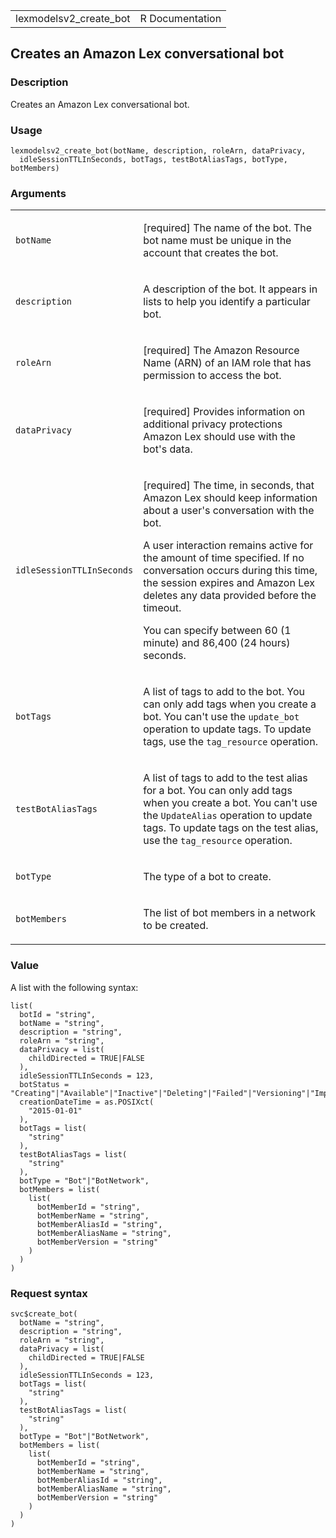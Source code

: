 <table style="width: 100%;">
<tbody>
<tr class="odd">
<td>lexmodelsv2_create_bot</td>
<td style="text-align: right;">R Documentation</td>
</tr>
</tbody>
</table>

## Creates an Amazon Lex conversational bot

### Description

Creates an Amazon Lex conversational bot.

### Usage

    lexmodelsv2_create_bot(botName, description, roleArn, dataPrivacy,
      idleSessionTTLInSeconds, botTags, testBotAliasTags, botType, botMembers)

### Arguments

<table>
<colgroup>
<col style="width: 35%" />
<col style="width: 65%" />
</colgroup>
<tbody>
<tr class="odd">
<td><code id="lexmodelsv2_create_bot_:_botName">botName</code></td>
<td><p>[required] The name of the bot. The bot name must be unique in
the account that creates the bot.</p></td>
</tr>
<tr class="even">
<td><code
id="lexmodelsv2_create_bot_:_description">description</code></td>
<td><p>A description of the bot. It appears in lists to help you
identify a particular bot.</p></td>
</tr>
<tr class="odd">
<td><code id="lexmodelsv2_create_bot_:_roleArn">roleArn</code></td>
<td><p>[required] The Amazon Resource Name (ARN) of an IAM role that has
permission to access the bot.</p></td>
</tr>
<tr class="even">
<td><code
id="lexmodelsv2_create_bot_:_dataPrivacy">dataPrivacy</code></td>
<td><p>[required] Provides information on additional privacy protections
Amazon Lex should use with the bot's data.</p></td>
</tr>
<tr class="odd">
<td><code
id="lexmodelsv2_create_bot_:_idleSessionTTLInSeconds">idleSessionTTLInSeconds</code></td>
<td><p>[required] The time, in seconds, that Amazon Lex should keep
information about a user's conversation with the bot.</p>
<p>A user interaction remains active for the amount of time specified.
If no conversation occurs during this time, the session expires and
Amazon Lex deletes any data provided before the timeout.</p>
<p>You can specify between 60 (1 minute) and 86,400 (24 hours)
seconds.</p></td>
</tr>
<tr class="even">
<td><code id="lexmodelsv2_create_bot_:_botTags">botTags</code></td>
<td><p>A list of tags to add to the bot. You can only add tags when you
create a bot. You can't use the <code>update_bot</code> operation to
update tags. To update tags, use the <code>tag_resource</code>
operation.</p></td>
</tr>
<tr class="odd">
<td><code
id="lexmodelsv2_create_bot_:_testBotAliasTags">testBotAliasTags</code></td>
<td><p>A list of tags to add to the test alias for a bot. You can only
add tags when you create a bot. You can't use the
<code>UpdateAlias</code> operation to update tags. To update tags on the
test alias, use the <code>tag_resource</code> operation.</p></td>
</tr>
<tr class="even">
<td><code id="lexmodelsv2_create_bot_:_botType">botType</code></td>
<td><p>The type of a bot to create.</p></td>
</tr>
<tr class="odd">
<td><code
id="lexmodelsv2_create_bot_:_botMembers">botMembers</code></td>
<td><p>The list of bot members in a network to be created.</p></td>
</tr>
</tbody>
</table>

### Value

A list with the following syntax:

    list(
      botId = "string",
      botName = "string",
      description = "string",
      roleArn = "string",
      dataPrivacy = list(
        childDirected = TRUE|FALSE
      ),
      idleSessionTTLInSeconds = 123,
      botStatus = "Creating"|"Available"|"Inactive"|"Deleting"|"Failed"|"Versioning"|"Importing"|"Updating",
      creationDateTime = as.POSIXct(
        "2015-01-01"
      ),
      botTags = list(
        "string"
      ),
      testBotAliasTags = list(
        "string"
      ),
      botType = "Bot"|"BotNetwork",
      botMembers = list(
        list(
          botMemberId = "string",
          botMemberName = "string",
          botMemberAliasId = "string",
          botMemberAliasName = "string",
          botMemberVersion = "string"
        )
      )
    )

### Request syntax

    svc$create_bot(
      botName = "string",
      description = "string",
      roleArn = "string",
      dataPrivacy = list(
        childDirected = TRUE|FALSE
      ),
      idleSessionTTLInSeconds = 123,
      botTags = list(
        "string"
      ),
      testBotAliasTags = list(
        "string"
      ),
      botType = "Bot"|"BotNetwork",
      botMembers = list(
        list(
          botMemberId = "string",
          botMemberName = "string",
          botMemberAliasId = "string",
          botMemberAliasName = "string",
          botMemberVersion = "string"
        )
      )
    )
